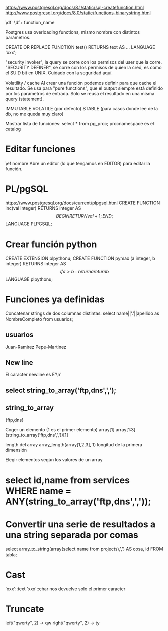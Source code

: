https://www.postgresql.org/docs/8.1/static/sql-createfunction.html
http://www.postgresql.org/docs/8.0/static/functions-binarystring.html

\df`
\df+ function_name

Postgres usa overloading functions, mismo nombre con distintos parámetros.

CREATE OR REPLACE FUNCTION test() RETURNS text AS
...
LANGUAGE 'xxx';


"security invoker", la query se corre con los permisos del user que la corre.
"SECURITY DEFINER", se corre con los permisos de quien la creó, es como el SUID bit en UNIX.
Cuidado con la seguridad aquí.

Volatility / cache
Al crear una función podemos definir para que cache el resultado.
Se usa para "pure functions", que el output siempre está definido por los parámetros de entrada.
Solo se reusa el resultado en una misma query (statement).

IMMUTABLE
VOLATILE (por defecto)
STABLE (para casos donde lee de la db, no me queda muy claro)


Mostrar lista de funciones:
select * from pg_proc;
  procnamespace es el catalog


# Editar funciones
\ef nombre
Abre un editor (lo que tengamos en EDITOR) para editar la función.


# PL/pgSQL
https://www.postgresql.org/docs/current/plpgsql.html
CREATE FUNCTION inc(val integer) RETURNS integer AS $$
BEGIN
RETURN val + 1;
END; $$
LANGUAGE PLPGSQL;


# Crear función python
CREATE EXTENSION plpythonu;
CREATE FUNCTION pymax (a integer, b integer)
  RETURNS integer
AS $$
  if a > b:
    return a
  return b
$$ LANGUAGE plpythonu;



# Funciones ya definidas
Concatenar strings de dos columnas distintas:
select name||'.'||apellido as NombreCompleto from usuarios;

usuarios
--------
Juan-Ramirez
Pepe-Martinez


## New line
El caracter newline es E'\n'


## select string_to_array('ftp,dns',',');
 string_to_array
 -----------------
  {ftp,dns}

Coger un elemento (1 es el primer elemento)
array[1]
array[1:3]
(string_to_array('ftp,dns',','))[1]

length del array
array_length(array[1,2,3], 1)
  longitud de la primera dimensión

Elegir elementos según los valores de un array
# select id,name from services WHERE name = ANY(string_to_array('ftp,dns',','));


# Convertir una serie de resultados a una string separada por comas
select array_to_string(array(select name from projects),',') AS cosa, id FROM tabla;



# Cast
'xxx'::text
'xxx'::char
  nos devuelve solo el primer caracter



# Truncate
left("qwerty", 2) -> qw
right("qwerty", 2) -> ty
